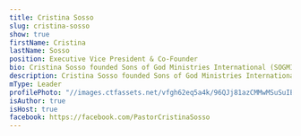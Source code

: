 ```yaml
---
title: Cristina Sosso
slug: cristina-sosso
show: true
firstName: Cristina
lastName: Sosso
position: Executive Vice President & Co-Founder
bio: Cristina Sosso founded Sons of God Ministries International (SOGMI) with her husband Michael back in 2002. With the inspiration of the Holy Spirit she opened the prophetic and business schools at SOGMI and spearheaded the start of the "Empower A Leader, Empower A Nation" Conference which has mentored and trained thousands of ministers and business leaders all over the world. She also hosts a weekly radio program called "The Prophetic Voice of Our Time" and is presently the Senior Pastor at Freedom Fellowship Church in San Antonio, Texas.
description: Cristina Sosso founded Sons of God Ministries International (SOGMI) with her husband Michael back in 2002. With the inspiration of the Holy Spirit she opened the prophetic and business schools at SOGMI and spearheaded the start of the "Empower A Leader...
mType: Leader
profilePhoto: "//images.ctfassets.net/vfgh62eq5a4k/96QJj81azCMMwMSuSuIEY/cb10e257ae13a038cccff77963a9ac74/IMG_0293_Pastor_Cris_Portrait_at_FFCI.jpg"
isAuthor: true
isHost: true
facebook: https://facebook.com/PastorCristinaSosso
---
```

